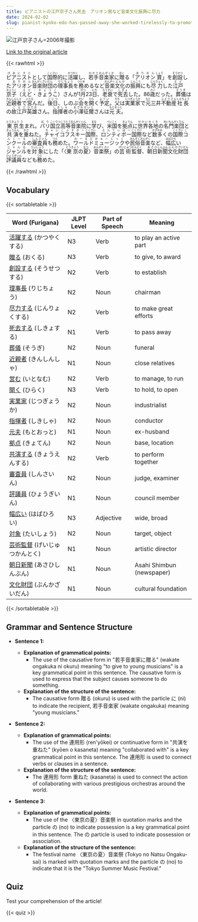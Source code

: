 ```yaml
---
title: ピアニストの江戸京子さん死去　アリオン賞など音楽文化振興に尽力
date: 2024-02-02
slug: pianist-kyoko-edo-has-passed-away-she-worked-tirelessly-to-promote-music-and-culture-and-received-the-arion-award
---
```


![江戸京子さん=2006年撮影](https://www.asahicom.jp/imgopt/img/41e9dbeef7/comm_L/AS20240201003483.jpg "江戸京子さん=2006年撮影")

[Link to the original article](https://asahi.com/articles/ASS216FPXS21UCVL02Y.html?iref=pc_culture_top__n)

{{< rawhtml >}}
<p><ruby>ピアニスト<rt>ぴあにすと</rt></ruby>として<ruby>国際<rt>こくさい</rt></ruby>的に<ruby>活躍<rt>かつやく</rt></ruby>し、<ruby>若手<rt>わかて</rt></ruby><ruby>音楽家<rt>おんがくか</rt></ruby>に<ruby>贈<rt>おく</rt></ruby>る「<ruby>アリオン<rt>ありおん</rt></ruby><ruby>賞<rt>しょう</rt></ruby>」を<ruby>創設<rt>そうせつ</rt></ruby>した<ruby>アリオン<rt>ありおん</rt></ruby><ruby>音楽<rt>おんがく</rt></ruby><ruby>財団<rt>ざいだん</rt></ruby>の<ruby>理事長<rt>りじちょう</rt></ruby>を<ruby>務<rt>つとめ</rt></ruby>めるなど<ruby>音楽<rt>おんがく</rt></ruby><ruby>文化<rt>ぶんか</rt></ruby>の<ruby>振興<rt>しんこう</rt></ruby>にも<ruby>尽力<rt>じんりょく</rt></ruby>した<ruby>江戸<rt>えど</rt></ruby><ruby>京子<rt>きょうこ</rt></ruby>（<ruby>えど・きょうこ<rt>えど・きょうこ</rt></ruby>）さんが1<ruby>月<rt>がつ</rt></ruby>23<ruby>日<rt>にち</rt></ruby>、<ruby>老衰<rt>ろうすい</rt></ruby>で<ruby>死去<rt>しきょ</rt></ruby>した。86<ruby>歳<rt>さい</rt></ruby>だった。<ruby>葬儀<rt>そうぎ</rt></ruby>は<ruby>近親者<rt>きんしんしゃ</rt></ruby>で<ruby>営<rt>いとな</rt></ruby>んだ。<ruby>後日<rt>ごじつ</rt></ruby>、しのぶ<ruby>会<rt>かい</rt></ruby>を<ruby>開<rt>ひら</rt></ruby>く<ruby>予定<rt>よてい</rt></ruby>。<ruby>父<rt>ちち</rt></ruby>は<ruby>実業家<rt>じつぎょうか</rt></ruby>で<ruby>元<rt>もと</rt></ruby>三井<ruby>不動産<rt>ふどうさん</rt></ruby><ruby>社長<rt>しゃちょう</rt></ruby>の<ruby>故<rt>こ</rt></ruby><ruby>江戸<rt>えど</rt></ruby><ruby>英雄<rt>ひでお</rt></ruby>さん。<ruby>指揮者<rt>しきしゃ</rt></ruby>の<ruby>小澤<rt>おざわ</rt></ruby><ruby>征爾<rt>せいじ</rt></ruby>さんは<ruby>元<rt>もと</rt></ruby><ruby>夫<rt>おっと</rt></ruby>。</p>

<p><ruby>東京<rt>とうきょう</rt></ruby><ruby>生<rt>う</rt></ruby>まれ。<ruby>パリ<rt>ぱり</rt></ruby><ruby>国立<rt>こくりつ</rt></ruby><ruby>高等<rt>こうとう</rt></ruby><ruby>音楽<rt>おんがく</rt></ruby><ruby>院<rt>いん</rt></ruby>に<ruby>学<rt>まな</rt></ruby>び、<ruby>米国<rt>べいこく</rt></ruby>を<ruby>拠点<rt>きょてん</rt></ruby>に<ruby>世界<rt>せかい</rt></ruby><ruby>各地<rt>かくち</rt></ruby>の<ruby>名門<rt>めいもん</rt></ruby><ruby>楽団<rt>がくだん</rt></ruby>と<ruby>共演<rt>きょうえん</rt></ruby>を<ruby>重<rt>かさ</rt></ruby>ねた。<ruby>チャイコフスキー<rt>ちゃいこふすきー</rt></ruby><ruby>国際<rt>こくさい</rt></ruby>、<ruby>ロンティボー<rt>ろんてぃぼー</rt></ruby><ruby>国際<rt>こくさい</rt></ruby>など<ruby>数<rt>かず</rt></ruby><ruby>多<rt>おお</rt></ruby>くの<ruby>国際<rt>こくさい</rt></ruby><ruby>コンクール<rt>こんくーる</rt></ruby>の<ruby>審査員<rt>しんさいん</rt></ruby>も<ruby>務<rt>つと</rt></ruby>めた。<ruby>ワールドミュージック<rt>わーるどみゅーじっく</rt></ruby>や<ruby>民俗<rt>みんぞく</rt></ruby><ruby>音楽<rt>おんがく</rt></ruby>など、<ruby>幅広<rt>はばひろ</rt></ruby>い<ruby>ジャンル<rt>じゃんる</rt></ruby>を<ruby>対象<rt>たいしょう</rt></ruby>にした「〈<ruby>東京<rt>とうきょう</rt></ruby>の<ruby>夏<rt>なつ</rt></ruby>〉<ruby>音楽<rt>おんがく</rt></ruby><ruby>祭<rt>さい</rt></ruby>」の<ruby>芸術<rt>げいじゅつ</rt></ruby><ruby>監督<rt>かんとく</rt></ruby>、<ruby>朝日<rt>あさひ</rt></ruby><ruby>新聞<rt>しんぶん</rt></ruby><ruby>文化<rt>ぶんか</rt></ruby><ruby>財団<rt>ざいだん</rt></ruby><ruby>評議員<rt>ひょうぎいん</rt></ruby>なども<ruby>務<rt>つと</rt></ruby>めた。</p>
{{< /rawhtml >}}

## Vocabulary


{{< sortabletable >}}

| Word (Furigana) | JLPT Level | Part of Speech | Meaning |
|-----------------|------------|----------------|---------|
|[活躍する](https://jisho.org/search/%E6%B4%BB%E8%BA%8D%E3%81%99%E3%82%8B) (かつやくする)| N3 | Verb | to play an active part |
|[贈る](https://jisho.org/search/%E8%B4%88%E3%82%8B) (おくる)| N3 | Verb | to give, to award |
|[創設する](https://jisho.org/search/%E5%89%B5%E8%A8%AD%E3%81%99%E3%82%8B) (そうせつする)| N2 | Verb | to establish |
|[理事長](https://jisho.org/search/%E7%90%86%E4%BA%8B%E9%95%B7) (りじちょう)| N2 | Noun | chairman |
|[尽力する](https://jisho.org/search/%E5%B0%BD%E5%8A%9B%E3%81%99%E3%82%8B) (じんりょくする)| N2 | Verb | to make great efforts |
|[死去する](https://jisho.org/search/%E6%AD%BB%E5%8E%BB%E3%81%99%E3%82%8B) (しきょする)| N1 | Verb | to pass away |
|[葬儀](https://jisho.org/search/%E8%91%AC%E5%84%80) (そうぎ)| N2 | Noun | funeral |
|[近親者](https://jisho.org/search/%E8%BF%91%E8%A6%AA%E8%80%85) (きんしんしゃ)| N1 | Noun | close relatives |
|[営む](https://jisho.org/search/%E5%96%B6%E3%82%80) (いとなむ)| N2 | Verb | to manage, to run |
|[開く](https://jisho.org/search/%E9%96%8B%E3%81%8F) (ひらく)| N3 | Verb | to hold, to open |
|[実業家](https://jisho.org/search/%E5%AE%9F%E6%A5%AD%E5%AE%B6) (じつぎょうか)| N2 | Noun | industrialist |
|[指揮者](https://jisho.org/search/%E6%8C%87%E6%8F%AE%E8%80%85) (しきしゃ)| N2 | Noun | conductor |
|[元夫](https://jisho.org/search/%E5%85%83%E5%A4%AB) (もとおっと)| N1 | Noun | ex-husband |
|[拠点](https://jisho.org/search/%E6%8B%A0%E7%82%B9) (きょてん)| N2 | Noun | base, location |
|[共演する](https://jisho.org/search/%E5%85%B1%E6%BC%94%E3%81%99%E3%82%8B) (きょうえんする)| N2 | Verb | to perform together |
|[審査員](https://jisho.org/search/%E5%AF%A9%E6%9F%BB%E5%93%A1) (しんさいん)| N2 | Noun | judge, examiner |
|[評議員](https://jisho.org/search/%E8%A9%95%E8%AD%B0%E5%93%A1) (ひょうぎいん)| N1 | Noun | council member |
|[幅広い](https://jisho.org/search/%E5%B9%85%E5%BA%83%E3%81%84) (はばひろい)| N3 | Adjective | wide, broad |
|[対象](https://jisho.org/search/%E5%AF%BE%E8%B1%A1) (たいしょう)| N2 | Noun | target, object |
|[芸術監督](https://jisho.org/search/%E8%8A%B8%E8%A1%93%E7%9B%A3%E7%9D%A3) (げいじゅつかんとく)| N1 | Noun | artistic director |
|[朝日新聞](https://jisho.org/search/%E6%9C%9D%E6%97%A5%E6%96%B0%E8%81%9E) (あさひしんぶん)| N1 | Noun | Asahi Shimbun (newspaper) |
|[文化財団](https://jisho.org/search/%E6%96%87%E5%8C%96%E8%B2%A1%E5%9B%A3) (ぶんかざいだん)| N1 | Noun | cultural foundation |

{{< /sortabletable >}}


## Grammar and Sentence Structure

- **Sentence 1:**
  - **Explanation of grammatical points:** 
    - The use of the causative form in "若手音楽家に贈る" (wakate ongakuka ni okuru) meaning "to give to young musicians" is a key grammatical point in this sentence. The causative form is used to express that the subject causes someone to do something.
  - **Explanation of the structure of the sentence:** 
    - The causative form 贈る (okuru) is used with the particle に (ni) to indicate the recipient, 若手音楽家 (wakate ongakuka) meaning "young musicians."

- **Sentence 2:**
  - **Explanation of grammatical points:** 
    - The use of the 連用形 (ren'yōkei) or continuative form in "共演を重ねた" (kyōen o kasaneta) meaning "collaborated with" is a key grammatical point in this sentence. The 連用形 is used to connect verbs or clauses in a sentence.
  - **Explanation of the structure of the sentence:** 
    - The 連用形 form 重ねた (kasaneta) is used to connect the action of collaborating with various prestigious orchestras around the world.

- **Sentence 3:**
  - **Explanation of grammatical points:** 
    - The use of the 〈東京の夏〉音楽祭 in quotation marks and the particle の (no) to indicate possession is a key grammatical point in this sentence. The の particle is used to indicate possession or association.
  - **Explanation of the structure of the sentence:** 
    - The festival name 〈東京の夏〉音楽祭 (Tokyo no Natsu Ongaku-sai) is marked with quotation marks and the particle の (no) to indicate that it is the "Tokyo Summer Music Festival."

## Quiz

Test your comprehension of the article!

{{< quiz >}}